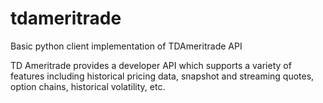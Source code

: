 # tdameritrade
Basic python client implementation of TDAmeritrade API

TD Ameritrade provides a developer API which supports a variety of features including historical pricing data, snapshot and streaming quotes, option chains, historical volatility, etc.

